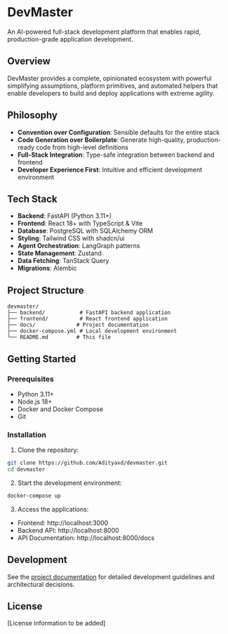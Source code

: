 # DevMaster

An AI-powered full-stack development platform that enables rapid, production-grade application development.

## Overview

DevMaster provides a complete, opinionated ecosystem with powerful simplifying assumptions, platform primitives, and automated helpers that enable developers to build and deploy applications with extreme agility.

## Philosophy

- **Convention over Configuration**: Sensible defaults for the entire stack
- **Code Generation over Boilerplate**: Generate high-quality, production-ready code from high-level definitions
- **Full-Stack Integration**: Type-safe integration between backend and frontend
- **Developer Experience First**: Intuitive and efficient development environment

## Tech Stack

- **Backend**: FastAPI (Python 3.11+)
- **Frontend**: React 18+ with TypeScript & Vite
- **Database**: PostgreSQL with SQLAlchemy ORM
- **Styling**: Tailwind CSS with shadcn/ui
- **Agent Orchestration**: LangGraph patterns
- **State Management**: Zustand
- **Data Fetching**: TanStack Query
- **Migrations**: Alembic

## Project Structure

```
devmaster/
├── backend/           # FastAPI backend application
├── frontend/          # React frontend application
├── docs/             # Project documentation
├── docker-compose.yml # Local development environment
└── README.md         # This file
```

## Getting Started

### Prerequisites

- Python 3.11+
- Node.js 18+
- Docker and Docker Compose
- Git

### Installation

1. Clone the repository:
```bash
git clone https://github.com/Adityaxd/devmaster.git
cd devmaster
```

2. Start the development environment:
```bash
docker-compose up
```

3. Access the applications:
- Frontend: http://localhost:3000
- Backend API: http://localhost:8000
- API Documentation: http://localhost:8000/docs

## Development

See the [project documentation](docs/) for detailed development guidelines and architectural decisions.

## License

[License information to be added]